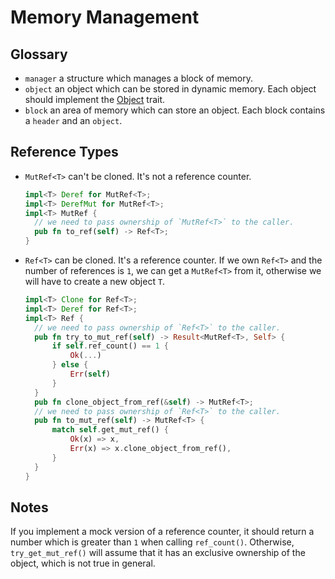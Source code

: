 # Memory Management

## Glossary

- `manager` a structure which manages a block of memory.
- `object` an object which can be stored in dynamic memory. Each object should implement the [Object](./object.rs#L10) trait.
- `block` an area of memory which can store an object. Each block contains a `header` and an `object`.

## Reference Types

- `MutRef<T>` can't be cloned. It's not a reference counter.
  ```rust
  impl<T> Deref for MutRef<T>;
  impl<T> DerefMut for MutRef<T>;
  impl<T> MutRef {
    // we need to pass ownership of `MutRef<T>` to the caller.
    pub fn to_ref(self) -> Ref<T>;
  }
  ```
- `Ref<T>` can be cloned. It's a reference counter. If we own `Ref<T>` and the number of references is `1`, we can get a `MutRef<T>` from it, otherwise we will have to create a new object `T`.
  ```rust
  impl<T> Clone for Ref<T>;
  impl<T> Deref for Ref<T>;
  impl<T> Ref {
    // we need to pass ownership of `Ref<T>` to the caller.
    pub fn try_to_mut_ref(self) -> Result<MutRef<T>, Self> {
        if self.ref_count() == 1 {
            Ok(...)
        } else {
            Err(self)
        }
    }
    pub fn clone_object_from_ref(&self) -> MutRef<T>;
    // we need to pass ownership of `Ref<T>` to the caller.
    pub fn to_mut_ref(self) -> MutRef<T> {
        match self.get_mut_ref() {
            Ok(x) => x,
            Err(x) => x.clone_object_from_ref(),
        }
    }
  }
  ```

## Notes

If you implement a mock version of a reference counter, it should return a number which is greater than `1` when calling `ref_count()`. Otherwise, `try_get_mut_ref()` will assume that it has an exclusive ownership of the object, which is not true in general.
